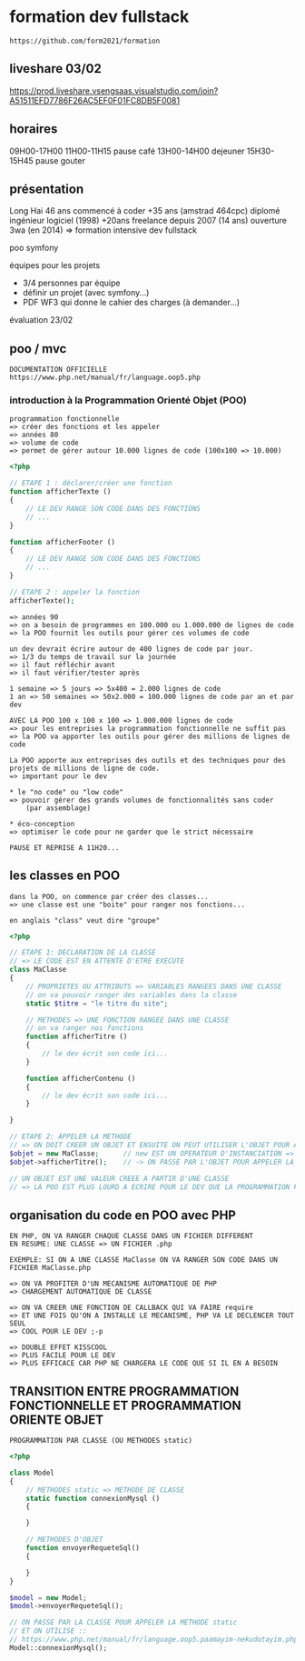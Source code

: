 # formation dev fullstack

    https://github.com/form2021/formation

## liveshare 03/02

https://prod.liveshare.vsengsaas.visualstudio.com/join?A51511EFD7786F26AC5EF0F01FC8DB5F0081

## horaires

09H00-17H00
11H00-11H15         pause café
13H00-14H00         dejeuner
15H30-15H45         pause gouter

## présentation

Long Hai
46 ans
commencé à coder +35 ans (amstrad 464cpc)
diplomé ingénieur logiciel (1998) +20ans
freelance depuis 2007 (14 ans)
ouverture 3wa (en 2014)
=> formation intensive dev fullstack

poo 
symfony

équipes pour les projets
* 3/4 personnes par équipe
* définir un projet (avec symfony...)
* PDF WF3 qui donne le cahier des charges (à demander...)

évaluation 23/02

## poo / mvc

    DOCUMENTATION OFFICIELLE
    https://www.php.net/manual/fr/language.oop5.php


### introduction à la Programmation Orienté Objet (POO)

    programmation fonctionnelle
    => créer des fonctions et les appeler
    => années 80
    => volume de code 
    => permet de gérer autour 10.000 lignes de code (100x100 => 10.000)


```php
<?php

// ETAPE 1 : déclarer/créer une fonction
function afficherTexte ()
{
    // LE DEV RANGE SON CODE DANS DES FONCTIONS
    // ...
}

function afficherFooter ()
{
    // LE DEV RANGE SON CODE DANS DES FONCTIONS
    // ...
}

// ETAPE 2 : appeler la fonction
afficherTexte();

```

    => années 90
    => on a besoin de programmes en 100.000 ou 1.000.000 de lignes de code
    => la POO fournit les outils pour gérer ces volumes de code

    un dev devrait écrire autour de 400 lignes de code par jour.
    => 1/3 du temps de travail sur la journée
    => il faut réfléchir avant
    => il faut vérifier/tester après

    1 semaine => 5 jours => 5x400 = 2.000 lignes de code
    1 an => 50 semaines => 50x2.000 = 100.000 lignes de code par an et par dev

    AVEC LA POO 100 x 100 x 100 => 1.000.000 lignes de code
    => pour les entreprises la programmation fonctionnelle ne suffit pas
    => la POO va apporter les outils pour gérer des millions de lignes de code

    La POO apporte aux entreprises des outils et des techniques pour des projets de millions de ligne de code.
    => important pour le dev

    * le "no code" ou "low code"
    => pouvoir gérer des grands volumes de fonctionnalités sans coder
        (par assemblage)

    * éco-conception
    => optimiser le code pour ne garder que le strict nécessaire

    PAUSE ET REPRISE A 11H20...


## les classes en POO

    dans la POO, on commence par créer des classes...
    => une classe est une "boite" pour ranger nos fonctions...

    en anglais "class" veut dire "groupe"

```php
<?php

// ETAPE 1: DECLARATION DE LA CLASSE
// => LE CODE EST EN ATTENTE D'ETRE EXECUTE
class MaClasse
{
    // PROPRIETES OU ATTRIBUTS => VARIABLES RANGEES DANS UNE CLASSE
    // on va pouvoir ranger des variables dans la classe
    static $titre = "le titre du site";

    // METHODES => UNE FONCTION RANGEE DANS UNE CLASSE
    // on va ranger nos fonctions
    function afficherTitre ()
    {
        // le dev écrit son code ici...
    }    

    function afficherContenu ()
    {
        // le dev écrit son code ici...
    }

}

// ETAPE 2: APPELER LA METHODE
// => ON DOIT CREER UN OBJET ET ENSUITE ON PEUT UTILISER L'OBJET POUR APPELER LA METHODE
$objet = new MaClasse;      // new EST UN OPERATEUR D'INSTANCIATION => new CREE UN OBJET A PARTIR DE LA CLASSE
$objet->afficherTitre();    // -> ON PASSE PAR L'OBJET POUR APPELER LA METHODE

// UN OBJET EST UNE VALEUR CREEE A PARTIR D'UNE CLASSE
// => LA POO EST PLUS LOURD A ECRIRE POUR LE DEV QUE LA PROGRAMMATION FONCTIONNELLE

```

## organisation du code en POO avec PHP

    EN PHP, ON VA RANGER CHAQUE CLASSE DANS UN FICHIER DIFFERENT
    EN RESUME: UNE CLASSE => UN FICHIER .php

    EXEMPLE: SI ON A UNE CLASSE MaClasse ON VA RANGER SON CODE DANS UN FICHIER MaClasse.php

    => ON VA PROFITER D'UN MECANISME AUTOMATIQUE DE PHP 
    => CHARGEMENT AUTOMATIQUE DE CLASSE

    => ON VA CREER UNE FONCTION DE CALLBACK QUI VA FAIRE require
    => ET UNE FOIS QU'ON A INSTALLE LE MECANISME, PHP VA LE DECLENCER TOUT SEUL
    => COOL POUR LE DEV ;-p

    => DOUBLE EFFET KISSCOOL
    => PLUS FACILE POUR LE DEV
    => PLUS EFFICACE CAR PHP NE CHARGERA LE CODE QUE SI IL EN A BESOIN

## TRANSITION ENTRE PROGRAMMATION FONCTIONNELLE ET PROGRAMMATION ORIENTE OBJET

    PROGRAMMATION PAR CLASSE (OU METHODES static)

```php
<?php

class Model
{
    // METHODES static => METHODE DE CLASSE
    static function connexionMysql ()
    {

    }

    // METHODES D'OBJET
    function envoyerRequeteSql()
    {

    }
}

$model = new Model;
$model->envoyerRequeteSql();

// ON PASSE PAR LA CLASSE POUR APPELER LA METHODE static
// ET ON UTILISE :: 
// https://www.php.net/manual/fr/language.oop5.paamayim-nekudotayim.php
Model::connexionMysql();

```













































